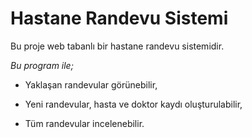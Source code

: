 # Hastane Randevu Sistemi

Bu proje web tabanlı bir hastane randevu sistemidir. 

*Bu program ile;*

- Yaklaşan randevular görünebilir,

- Yeni randevular, hasta ve doktor kaydı oluşturulabilir,

- Tüm randevular incelenebilir.


